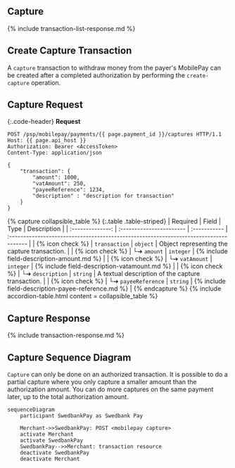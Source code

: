 ## Capture

{% include transaction-list-response.md %}

## Create Capture Transaction

A `capture` transaction to withdraw money from the payer's MobilePay can be
created after a completed authorization by performing the `create-capture`
operation.

## Capture Request

{:.code-header}
**Request**

```http
POST /psp/mobilepay/payments/{{ page.payment_id }}/captures HTTP/1.1
Host: {{ page.api_host }}
Authorization: Bearer <AccessToken>
Content-Type: application/json

{
    "transaction": {
        "amount": 1000,
        "vatAmount": 250,
        "payeeReference": 1234,
        "description" : "description for transaction"
    }
}
```

{% capture collapsible_table %}
{:.table .table-striped}
|     Required     | Field                    | Type         | Description                                                                           |
| :--------------: | :----------------------- | :----------- | :------------------------------------------------------------------------------------ |
| {% icon check %}︎ | `transaction`            | `object`     | Object representing the capture transaction.                                          |
| {% icon check %}︎ | └➔&nbsp;`amount`         | `integer`    | {% include field-description-amount.md %}                                             |
| {% icon check %}︎ | └➔&nbsp;`vatAmount`      | `integer`    | {% include field-description-vatamount.md %}                                          |
| {% icon check %}︎ | └➔&nbsp;`description`    | `string`     | A textual description of the capture transaction.                                     |
| {% icon check %}︎ | └➔&nbsp;`payeeReference` | `string` | {% include field-description-payee-reference.md %} |
{% endcapture %}
{% include accordion-table.html content = collapsible_table %}

## Capture Response

{% include transaction-response.md %}

## Capture Sequence Diagram

`Capture` can only be done on an authorized transaction. It is possible to do a
partial capture where you only capture a smaller amount than the authorization
amount. You can do more captures on the same payment later, up to the total
authorization amount.

```mermaid
sequenceDiagram
    participant SwedbankPay as Swedbank Pay

    Merchant->>SwedbankPay: POST <mobilepay capture>
    activate Merchant
    activate SwedbankPay
    SwedbankPay-->>Merchant: transaction resource
    deactivate SwedbankPay
    deactivate Merchant
```
